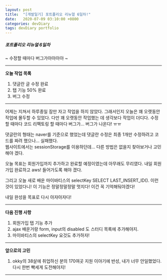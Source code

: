 ```yaml
---
layout: post
title:  "[개발일기] 포트폴리오 리뉴얼 6일차!"
date:   2020-07-09 03:10:00 +0800
categories: devDiary
tags: devDiary portfolio
---
```


##### 포트폴리오 리뉴얼 6일차  
~ 수정할 때마다 버그가아아아아  ~  

---------------------------------------------------------------
**오늘 작업 목록**  
1. 댓글란 글 수정 완료  
2. 탭 기능 50% 완료  
3. 버그 수정  

---------------------------------------------------------------

어제는 지쳐서 하루종일 잠만 자고 작업을 하지 않았다. 
그래서인지 오늘은 꽤 오랫동안 작업에 몰두할 수 있었다.  다만 꽤 오랫동안 작업했는 데 생각보다 작업이 더디다. 
수정할 때마다 코드 리팩토링 할 때마다 버그가... 버그가 나온다! ㅠㅠ 

댓글란의 형태는 naver를 기준으로 했었는데 댓글란 수정은 최종 1개만 수정하려고 코드를 짜려 했으나... 실패했다.  
웹사이트에서는 sessionStorage를 이용하던데... 다른 방법은 없을지 찾아보거나 고민해야 겠다. 

오늘 목표는 회원가입까지 추가하고 완료할 예정이였는데 아무래도 무리였다. 
내일 회원가입 완료하고 aws! 들어가도록 해야 겠다. 

그리고 오늘 새로 배운 마이바티스의 selectKey  SELECT LAST_INSERT_ID(). 이런 것이 있었다니! 
이 기능은 정말정말정말 멋지다!  이건 꼭 기억해둬야겠다!

내일 완성을 목표로 다시 아자아자다!

-----------------------------------
**다음 진행 사항**  

1. 회원가입 탭 기능 추가  
1. ajax 배운거랑 form, input의 disabled 도 스터디 목록에 추가해야지.
1. 마이바티스의 selectKey 요것도 추가하자!

------------------------------------
**앞으로의 고민**  

1. okky의 38살에 취업하신 분의 170여곳 지원 이야기에 반성, 내가 너무 안일했었다.  
다시 한번 빡세게 도전해야지!

------------------------------------

